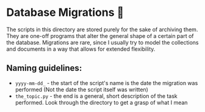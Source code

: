 # Database Migrations 🔗
The scripts in this directory are stored purely for the sake of archiving them. 
They are one-off programs that alter the general shape of a certain part of the database. 
Migrations are rare, since I usually try to model the collections and documents in a way that allows for extended flexibility.

## Naming guidelines:
- `yyyy-mm-dd_` - the start of the script's name is the date the migration was performed (Not the date the script itself was written)
- `the_topic.py` - the end is a general, short description of the task performed. Look through the directory to get a grasp of what I mean
